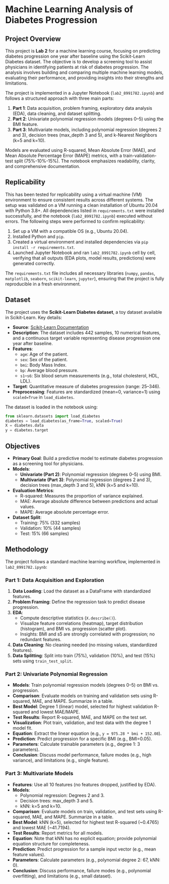 # Machine Learning Analysis of Diabetes Progression

## Project Overview
This project is **Lab 2** for a machine learning course, focusing on predicting diabetes progression one year after baseline using the Scikit-Learn Diabetes dataset. The objective is to develop a screening tool to assist physicians in identifying patients at risk of diabetes progression. The analysis involves building and comparing multiple machine learning models, evaluating their performance, and providing insights into their strengths and limitations.

The project is implemented in a Jupyter Notebook (`lab2_8991782.ipynb`) and follows a structured approach with three main parts:
1. **Part 1**: Data acquisition, problem framing, exploratory data analysis (EDA), data cleaning, and dataset splitting.
2. **Part 2**: Univariate polynomial regression models (degrees 0–5) using the BMI feature.
3. **Part 3**: Multivariate models, including polynomial regression (degrees 2 and 3), decision trees (max_depth 3 and 5), and k-Nearest Neighbors (k=5 and k=10).

Models are evaluated using R-squared, Mean Absolute Error (MAE), and Mean Absolute Percentage Error (MAPE) metrics, with a train-validation-test split (75%-10%-15%). The notebook emphasizes readability, clarity, and comprehensive documentation.

## Replicability
This has been tested for replicability using a virtual machine (VM) environment to ensure consistent results across different systems. The setup was validated on a VM running a clean installation of Ubuntu 20.04 with Python 3.8+. All dependencies listed in `requirements.txt` were installed successfully, and the notebook (`lab2_8991782.ipynb`) executed without errors. The following steps were performed to confirm replicability:
1. Set up a VM with a compatible OS (e.g., Ubuntu 20.04).
2. Installed Python and `pip`.
3. Created a virtual environment and installed dependencies via `pip install -r requirements.txt`.
4. Launched Jupyter Notebook and ran `lab2_8991782.ipynb` cell by cell, verifying that all outputs (EDA plots, model results, predictions) were generated correctly.

The `requirements.txt` file includes all necessary libraries (`numpy`, `pandas`, `matplotlib`, `seaborn`, `scikit-learn`, `jupyter`), ensuring that the project is fully reproducible in a fresh environment.

## Dataset
The project uses the **Scikit-Learn Diabetes dataset**, a toy dataset available in Scikit-Learn. Key details:
- **Source**: [Scikit-Learn Documentation](https://scikit-learn.org/stable/datasets/toy_dataset.html#diabetes-dataset)
- **Description**: The dataset includes 442 samples, 10 numerical features, and a continuous target variable representing disease progression one year after baseline.
- **Features**:
  - `age`: Age of the patient.
  - `sex`: Sex of the patient.
  - `bmi`: Body Mass Index.
  - `bp`: Average blood pressure.
  - `s1`–`s6`: Six blood serum measurements (e.g., total cholesterol, HDL, LDL).
- **Target**: Quantitative measure of diabetes progression (range: 25–346).
- **Preprocessing**: Features are standardized (mean=0, variance=1) using `scaled=True` in `load_diabetes`.

The dataset is loaded in the notebook using:
```python
from sklearn.datasets import load_diabetes
diabetes = load_diabetes(as_frame=True, scaled=True)
X = diabetes.data
y = diabetes.target
```

## Objectives
- **Primary Goal**: Build a predictive model to estimate diabetes progression as a screening tool for physicians.
- **Models**:
  - **Univariate (Part 2)**: Polynomial regression (degrees 0–5) using BMI.
  - **Multivariate (Part 3)**: Polynomial regression (degrees 2 and 3), decision trees (max_depth 3 and 5), kNN (k=5 and k=10).
- **Evaluation Metrics**:
  - R-squared: Measures the proportion of variance explained.
  - MAE: Average absolute difference between predictions and actual values.
  - MAPE: Average absolute percentage error.
- **Dataset Split**:
  - Training: 75% (332 samples)
  - Validation: 10% (44 samples)
  - Test: 15% (66 samples)

## Methodology
The project follows a standard machine learning workflow, implemented in `lab2_8991782.ipynb`:

### Part 1: Data Acquisition and Exploration
1. **Data Loading**: Load the dataset as a DataFrame with standardized features.
2. **Problem Framing**: Define the regression task to predict disease progression.
3. **EDA**:
   - Compute descriptive statistics (`X.describe()`).
   - Visualize feature correlations (heatmap), target distribution (histogram), and BMI vs. progression (scatter plot).
   - Insights: BMI and s5 are strongly correlated with progression; no redundant features.
4. **Data Cleaning**: No cleaning needed (no missing values, standardized features).
5. **Data Splitting**: Split into train (75%), validation (10%), and test (15%) sets using `train_test_split`.

### Part 2: Univariate Polynomial Regression
- **Models**: Train polynomial regression models (degrees 0–5) on BMI vs. progression.
- **Comparison**: Evaluate models on training and validation sets using R-squared, MAE, and MAPE. Summarize in a table.
- **Best Model**: Degree 1 (linear) model, selected for highest validation R-squared and lowest MAE/MAPE.
- **Test Results**: Report R-squared, MAE, and MAPE on the test set.
- **Visualization**: Plot train, validation, and test data with the degree 1 model fit.
- **Equation**: Extract the linear equation (e.g., `y = 975.28 * bmi + 152.08`).
- **Prediction**: Predict progression for a specific BMI (e.g., BMI=0.05).
- **Parameters**: Calculate trainable parameters (e.g., degree 1: 3 parameters).
- **Conclusion**: Discuss model performance, failure modes (e.g., high variance), and limitations (e.g., single feature).

### Part 3: Multivariate Models
- **Features**: Use all 10 features (no features dropped, justified by EDA).
- **Models**:
  - Polynomial regression: Degrees 2 and 3.
  - Decision trees: max_depth 3 and 5.
  - kNN: k=5 and k=10.
- **Comparison**: Evaluate models on train, validation, and test sets using R-squared, MAE, and MAPE. Summarize in a table.
- **Best Model**: kNN (k=5), selected for highest test R-squared (~0.4765) and lowest MAE (~41.7194).
- **Test Results**: Report metrics for all models.
- **Equation**: Note that kNN has no explicit equation; provide polynomial equation structure for completeness.
- **Prediction**: Predict progression for a sample input vector (e.g., mean feature values).
- **Parameters**: Calculate parameters (e.g., polynomial degree 2: 67, kNN: 0).
- **Conclusion**: Discuss performance, failure modes (e.g., polynomial overfitting), and limitations (e.g., small dataset).